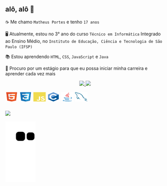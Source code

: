 ## alô, alô 🎈

☕ Me chamo `Matheus Portes` e tenho `17 anos`

🖥 Atualmente, estou no 3° ano do curso `Técnico em Informática` Integrado ao Ensino Médio, no `Instituto de Educação, Ciência e Tecnologia de São Paulo (IFSP)`

📚 Estou aprendendo `HTML`, `CSS`, `JavaScript` e `Java`

🔎 Procuro por um estágio para que eu possa iniciar minha carreira e aprender cada vez mais

<div align="center">
  <a href="https://github.com/mportes">
  <img height="165em" src="https://github-readme-stats.vercel.app/api?username=mportes&show_icons=true&theme=dracula&include_all_commits=true&count_private=true"/>
  <img height="165em" src="https://github-readme-stats.vercel.app/api/top-langs/?username=mportes&layout=compact&langs_count=7&theme=dracula"/>
  </a>
</div>
<div style="display: inline_block"><br>
  <img align="center" alt="HTML" height="30" width="40" src="https://raw.githubusercontent.com/devicons/devicon/master/icons/html5/html5-original.svg">
  <img align="center" alt="CSS" height="30" width="40" src="https://raw.githubusercontent.com/devicons/devicon/master/icons/css3/css3-original.svg">
  <img align="center" alt="Js" height="30" width="40" src="https://raw.githubusercontent.com/devicons/devicon/master/icons/javascript/javascript-plain.svg">
  <img align="center" alt="C" height="30" width="40" src="https://raw.githubusercontent.com/devicons/devicon/master/icons/c/c-original.svg">
  <img align="center" alt="Java" height="30" width="40" src="https://raw.githubusercontent.com/devicons/devicon/master/icons/java/java-original.svg">
  <img align="center" alt="SQL" height="30" width="40" src="https://raw.githubusercontent.com/devicons/devicon/master/icons/mysql/mysql-original.svg">
</div>
 
##

<div> 
<!--   <a href="https://instagram.com/rafaballerini" target="_blank"><img src="https://img.shields.io/badge/-Instagram-%23E4405F?style=for-the-badge&logo=instagram&logoColor=white" target="_blank"></a> -->
  <a href = "mailto:ms.portes.lima@gmail.com.com"><img src="https://img.shields.io/badge/Gmail-D14836?style=for-the-badge&logo=gmail&logoColor=white" target="_blank"></a>
<!--   <a href="https://www.linkedin.com/in/rafaella-ballerini-45875016a" target="_blank"><img src="https://img.shields.io/badge/-LinkedIn-%230077B5?style=for-the-badge&logo=linkedin&logoColor=white" target="_blank"></a>  -->
  
  ![Snake animation](https://github.com/mportes/mportes/blob/output/github-contribution-grid-snake.svg)
 
  </div>
